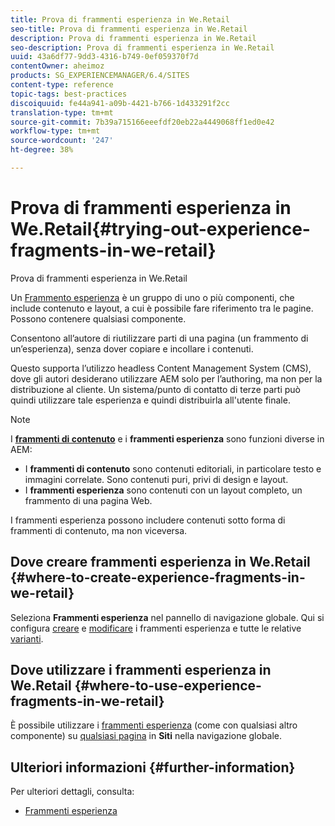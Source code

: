 ```yaml
---
title: Prova di frammenti esperienza in We.Retail
seo-title: Prova di frammenti esperienza in We.Retail
description: Prova di frammenti esperienza in We.Retail
seo-description: Prova di frammenti esperienza in We.Retail
uuid: 43a6df77-9dd3-4316-b749-0ef059370f7d
contentOwner: aheimoz
products: SG_EXPERIENCEMANAGER/6.4/SITES
content-type: reference
topic-tags: best-practices
discoiquuid: fe44a941-a09b-4421-b766-1d433291f2cc
translation-type: tm+mt
source-git-commit: 7b39a715166eeefdf20eb22a4449068ff1ed0e42
workflow-type: tm+mt
source-wordcount: '247'
ht-degree: 38%

---
```



# Prova di frammenti esperienza in We.Retail{#trying-out-experience-fragments-in-we-retail}

Prova di frammenti esperienza in We.Retail

Un [Frammento esperienza](/help/sites-authoring/experience-fragments.md) è un gruppo di uno o più componenti, che include contenuto e layout, a cui è possibile fare riferimento tra le pagine. Possono contenere qualsiasi componente.

Consentono all’autore di riutilizzare parti di una pagina (un frammento di un’esperienza), senza dover copiare e incollare i contenuti.

Questo supporta l’utilizzo headless Content Management System (CMS), dove gli autori desiderano utilizzare AEM solo per l’authoring, ma non per la distribuzione al cliente. Un sistema/punto di contatto di terze parti può quindi utilizzare tale esperienza e quindi distribuirla all&#39;utente finale.

>[!NOTE]
>
>I **[frammenti di contenuto](/help/sites-developing/we-retail-content-fragments.md)** e i **frammenti esperienza** sono funzioni diverse in AEM:
>
>* I **frammenti di contenuto** sono contenuti editoriali, in particolare testo e immagini correlate. Sono contenuti puri, privi di design e layout.
>* I **frammenti esperienza** sono contenuti con un layout completo, un frammento di una pagina Web.

>
>
I frammenti esperienza possono includere contenuti sotto forma di frammenti di contenuto, ma non viceversa.

## Dove creare frammenti esperienza in We.Retail {#where-to-create-experience-fragments-in-we-retail}

Seleziona **Frammenti esperienza** nel pannello di navigazione globale. Qui si configura [creare](/help/sites-authoring/experience-fragments.md#creating-an-experience-fragment) e [modificare](/help/sites-authoring/experience-fragments.md#editing-your-experience-fragment) i frammenti esperienza e tutte le relative [varianti](/help/sites-authoring/experience-fragments.md#creating-an-experience-fragment-variation).

## Dove utilizzare i frammenti esperienza in We.Retail {#where-to-use-experience-fragments-in-we-retail}

È possibile utilizzare i [frammenti esperienza](/help/sites-authoring/experience-fragments.md#using-your-experience-fragment) (come con qualsiasi altro componente) su [qualsiasi pagina](/help/sites-authoring/editing-content.md) in **Siti** nella navigazione globale.

## Ulteriori informazioni {#further-information}

Per ulteriori dettagli, consulta:

* [Frammenti esperienza](/help/sites-authoring/experience-fragments.md)

